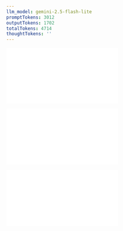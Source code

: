 ```yaml
---
llm_model: gemini-2.5-flash-lite
promptTokens: 3012
outputTokens: 1702
totalTokens: 4714
thoughtTokens: ''
---
```


![@](steps/_.f6a3a5d6.md)

![@](steps/_.2a852cba.md)

![@](steps/response.ec388d18.md)